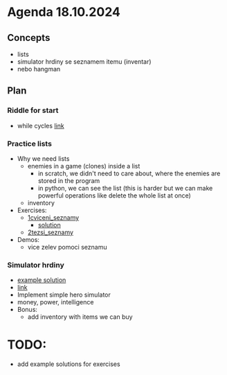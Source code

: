 # Agenda 18.10.2024

## Concepts
- lists
- simulator hrdiny se seznamem itemu (inventar)
- nebo hangman

## Plan

### Riddle for start
- while cycles [link](../24_10_18/0Hadanky/0hadanka_cykly.py)

### Practice lists
- Why we need lists 
  - enemies in a game (clones) inside a list
    - in scratch, we didn't need to care about, where the enemies are stored in the program
    - in python, we can see the list (this is harder but we can make powerful operations like delete the whole list at once)
  - inventory 
- Exercises: 
  - [1cviceni_seznamy](../24_10_18/2Seznamy/1cviceni_seznamy.py)
    - [solution](../Solutions/24_10_18/1cviceni_seznamy_sol.py)
  - [2tezsi_seznamy](../24_10_18/2Seznamy/2tezsi_seznamy.py)
- Demos:
  - vice zelev pomoci seznamu

### Simulator hrdiny
- [example solution](../GameExamples/1trenazer_hrdiny.py)
- [link](../24_10_18/3TrenazerHrdiny/1trenazer_hrdiny.py)
- Implement simple hero simulator
- money, power, intelligence
- Bonus:
  - add inventory with items we can buy

# TODO:
- add example solutions for exercises